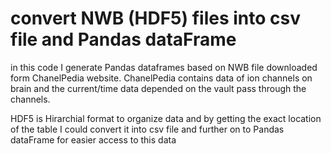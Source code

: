 # convert NWB (HDF5) files into csv file and Pandas dataFrame


in this code I generate Pandas dataframes based on NWB file downloaded form ChanelPedia website.
ChanelPedia contains data of ion channels on brain and the current/time data depended on the vault pass through the channels.

HDF5 is Hirarchial format to organize data and by getting the exact location of the table I could convert
it into csv file and further on to Pandas dataFrame for easier access to this data
